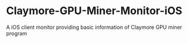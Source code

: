# Claymore-GPU-Miner-Monitor-iOS
 A iOS client monitor providing basic information of Claymore GPU miner program 
